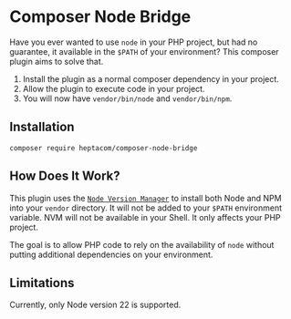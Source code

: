 # Composer Node Bridge

Have you ever wanted to use `node` in your PHP project, but had no guarantee, it available in the `$PATH` of your environment?
This composer plugin aims to solve that.

1. Install the plugin as a normal composer dependency in your project.
2. Allow the plugin to execute code in your project.
3. You will now have `vendor/bin/node` and `vendor/bin/npm`.

## Installation

```shell
composer require heptacom/composer-node-bridge
```

## How Does It Work?

This plugin uses the [`Node Version Manager`](https://github.com/nvm-sh/nvm) to install both Node and NPM into your `vendor` directory.
It will not be added to your `$PATH` environment variable.
NVM will not be available in your Shell.
It only affects your PHP project.

The goal is to allow PHP code to rely on the availability of `node` without putting additional dependencies on your environment.

## Limitations

Currently, only Node version 22 is supported.
